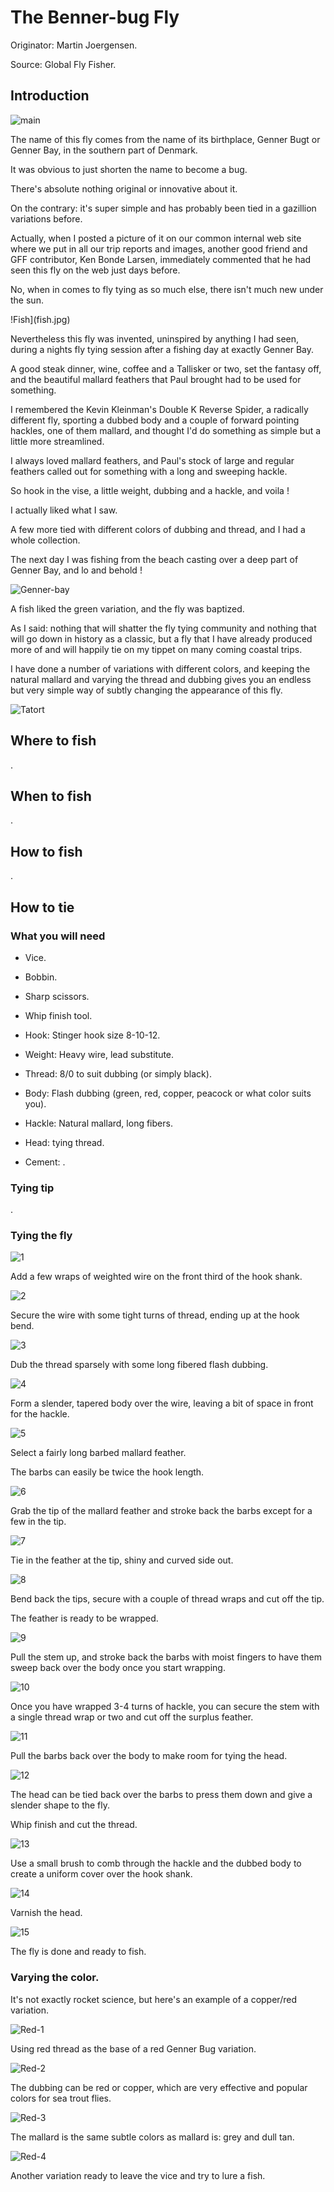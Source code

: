 # The Benner-bug Fly

Originator: Martin Joergensen.

Source: Global Fly Fisher.

## Introduction

![main]()

The name of this fly comes from the name of its birthplace, Genner Bugt or Genner Bay, in the southern part of Denmark.

It was obvious to just shorten the name to become a bug.

There's absolute nothing original or innovative about it.

On the contrary: it's super simple and has probably been tied in a gazillion variations before.

Actually, when I posted a picture of it on our common internal web site where we put in all our trip reports and images, another good friend and GFF contributor, Ken Bonde Larsen, immediately commented that he had seen this fly on the web just days before.

No, when in comes to fly tying as so much else, there isn't much new under the sun.

!Fish](fish.jpg)

Nevertheless this fly was invented, uninspired by anything I had seen, during a nights fly tying session after a fishing day at exactly Genner Bay.

A good steak dinner, wine, coffee and a Tallisker or two, set the fantasy off, and the beautiful mallard feathers that Paul brought had to be used for something.

I remembered the Kevin Kleinman's Double K Reverse Spider, a radically different fly, sporting a dubbed body and a couple of forward pointing hackles, one of them mallard, and thought I'd do something as simple but a little more streamlined.

I always loved mallard feathers, and Paul's stock of large and regular feathers called out for something with a long and sweeping hackle.

So hook in the vise, a little weight, dubbing and a hackle, and voila !

I actually liked what I saw.

A few more tied with different colors of dubbing and thread, and I had a whole collection.

The next day I was fishing from the beach casting over a deep part of Genner Bay, and lo and behold !

![Genner-bay](genner-bay.jpg)

A fish liked the green variation, and the fly was baptized.

As I said: nothing that will shatter the fly tying community and nothing that will go down in history as a classic, but a fly that I have already produced more of and will happily tie on my tippet on many coming coastal trips.

I have done a number of variations with different colors, and keeping the natural mallard and varying the thread and dubbing gives you an endless but very simple way of subtly changing the appearance of this fly.

![Tatort](tatort.jpg)

## Where to fish

.

## When to fish

.

## How to fish

.

## How to tie

### What you will need

- Vice.

- Bobbin.

- Sharp scissors.

- Whip finish tool.

- Hook: Stinger hook size 8-10-12.

- Weight: Heavy wire, lead substitute.

- Thread: 8/0 to suit dubbing (or simply black).

- Body: Flash dubbing (green, red, copper, peacock or what color suits you).

- Hackle: Natural mallard, long fibers.

- Head: tying thread.

- Cement: .

### Tying tip

.

### Tying the fly

![1](1.jpg)

Add a few wraps of weighted wire on the front third of the hook shank.

![2](2.jpg)

Secure the wire with some tight turns of thread, ending up at the hook bend.

![3](3.jpg)

Dub the thread sparsely with some long fibered flash dubbing.

![4](4.jpg)

Form a slender, tapered body over the wire, leaving a bit of space in front for the hackle.

![5](5.jpg)

Select a fairly long barbed mallard feather.

The barbs can easily be twice the hook length.

![6](6.jpg)

Grab the tip of the mallard feather and stroke back the barbs except for a few in the tip.

![7](7.jpg)

Tie in the feather at the tip, shiny and curved side out.

![8](8.jpg)

Bend back the tips, secure with a couple of thread wraps and cut off the tip.

The feather is ready to be wrapped.

![9](9.jpg)

Pull the stem up, and stroke back the barbs with moist fingers to have them sweep back over the body once you start wrapping.

![10](10.jpg)

Once you have wrapped 3-4 turns of hackle, you can secure the stem with a single thread wrap or two and cut off the surplus feather.

![11](11.jpg)

Pull the barbs back over the body to make room for tying the head.

![12](12.jpg)

The head can be tied back over the barbs to press them down and give a slender shape to the fly.

Whip finish and cut the thread.

![13](13.jpg)

Use a small brush to comb through the hackle and the dubbed body to create a uniform cover over the hook shank.

![14](14.jpg)

Varnish the head.

![15](15.jpg)

The fly is done and ready to fish.

### Varying the color.

It's not exactly rocket science, but here's an example of a copper/red variation.

![Red-1](red1.jpg)

Using red thread as the base of a red Genner Bug variation.

![Red-2](red2.jpg)

The dubbing can be red or copper, which are very effective and popular colors for sea trout flies.

![Red-3](red3.jpg)

The mallard is the same subtle colors as mallard is: grey and dull tan.

![Red-4](red4.jpg)

Another variation ready to leave the vice and try to lure a fish.
